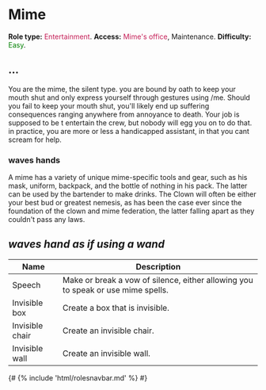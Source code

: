 # Mime
**Role type:** <font color= "#c51f57">Entertainment</font>. **Access:** <font color="#c51f57">Mime's office</font>, Maintenance. **Difficulty:** <font color="Green">Easy</font>.

## ...

You are the mime, the silent type. you are bound by oath to keep your mouth shut and only express yourself through gestures using /me. Should you fail to keep your mouth shut, you'll likely end up suffering consequences ranging anywhere from annoyance to death. Your job is supposed to be t entertain the crew, but nobody will egg you on to do that. in practice, you are more or less a handicapped assistant, in that you cant scream for help.


### waves hands

A mime has a variety of unique mime-specific tools and gear, such as his mask, uniform, backpack, and the bottle of nothing in his pack. The latter can be used by the bartender to make drinks. The Clown will often be either your best bud or greatest nemesis, as has been the case ever since the foundation of the clown and mime federation, the latter falling apart as they couldn't pass any laws.

## *waves hand as if using a wand*

| Name | Description | 
| - | - |
| Speech | Make or break a vow of silence, either allowing you to speak or use mime spells. |
| Invisible box  | Create a box that is invisible. | 
| Invisible chair   | Create an invisible chair. | 
| Invisible wall   | Create an invisible wall. | 



  {# {% include 'html/rolesnavbar.md' %} #}
